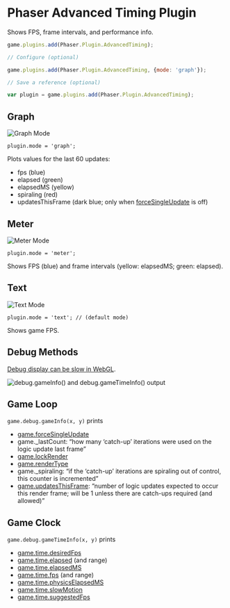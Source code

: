 Phaser Advanced Timing Plugin
=============================

Shows FPS, frame intervals, and performance info.

```javascript
game.plugins.add(Phaser.Plugin.AdvancedTiming);

// Configure (optional)

game.plugins.add(Phaser.Plugin.AdvancedTiming, {mode: 'graph'});

// Save a reference (optional)

var plugin = game.plugins.add(Phaser.Plugin.AdvancedTiming);
```

Graph
-----

![Graph Mode](https://samme.github.io/phaser-plugin-advanced-timing/screenshots/graph.png)

    plugin.mode = 'graph';

Plots values for the last 60 updates:

  - fps              (blue)
  - elapsed          (green)
  - elapsedMS        (yellow)
  - spiraling        (red)
  - updatesThisFrame (dark blue; only when [forceSingleUpdate][1] is off)

Meter
-----

![Meter Mode](https://samme.github.io/phaser-plugin-advanced-timing/screenshots/meter.png)

    plugin.mode = 'meter';

Shows FPS (blue) and frame intervals (yellow: elapsedMS; green: elapsed).

Text
----

![Text Mode](https://samme.github.io/phaser-plugin-advanced-timing/screenshots/text.png)

    plugin.mode = 'text'; // (default mode)

Shows game FPS.

Debug Methods
-------------

[Debug display can be slow in WebGL](https://phaser.io/docs/2.6.2/Phaser.Utils.Debug.html).

![debug.gameInfo() and debug.gameTimeInfo() output](https://samme.github.io/phaser-plugin-advanced-timing/screenshots/debug.png)

Game Loop
---------

`game.debug.gameInfo(x, y)` prints

  - [game.forceSingleUpdate][1]
  - game._lastCount: “how many ‘catch-up’ iterations were used on the logic update last frame”
  - [game.lockRender](http://phaser.io/docs/2.6.2/Phaser.Game.html#lockRender)
  - [game.renderType](http://phaser.io/docs/2.6.2/Phaser.Game.html#renderType)
  - game._spiraling: “if the ‘catch-up’ iterations are spiraling out of control, this counter is incremented”
  - [game.updatesThisFrame](http://phaser.io/docs/2.6.2/Phaser.Game.html#updatesThisFrame): “number of logic updates expected to occur this render frame; will be 1 unless there are catch-ups required (and allowed)”

Game Clock
----------

`game.debug.gameTimeInfo(x, y)` prints

  - [game.time.desiredFps](http://phaser.io/docs/2.6.2/Phaser.Time.html#desiredFps)
  - [game.time.elapsed](http://phaser.io/docs/2.6.2/Phaser.Time.html#elapsed) (and range)
  - [game.time.elapsedMS](http://phaser.io/docs/2.6.2/Phaser.Time.html#elapsedMS)
  - [game.time.fps](http://phaser.io/docs/2.6.2/Phaser.Time.html#fps) (and range)
  - [game.time.physicsElapsedMS](http://phaser.io/docs/2.6.2/Phaser.Time.html#physicsElapsedMS)
  - [game.time.slowMotion](http://phaser.io/docs/2.6.2/Phaser.Time.html#slowMotion)
  - [game.time.suggestedFps](http://phaser.io/docs/2.6.2/Phaser.Time.html#suggestedFps)

[1]: http://phaser.io/docs/2.6.2/Phaser.Game.html#forceSingleUpdate
